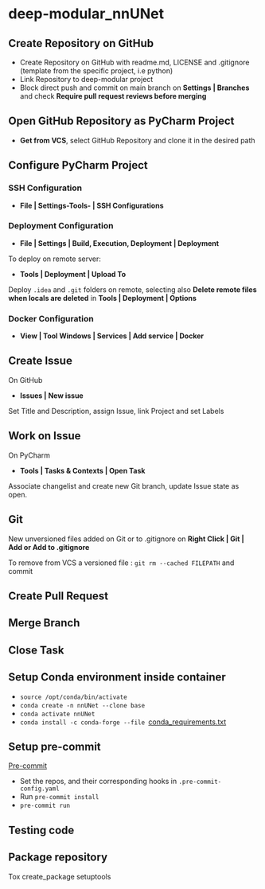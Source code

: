 # deep-modular_nnUNet

## Create Repository on GitHub

* Create Repository on GitHub with readme.md, LICENSE and .gitignore (template from the specific project, i.e python)
* Link Repository to deep-modular project
* Block direct push and commit on main branch on **Settings | Branches** and check **Require pull request reviews before
  merging**

## Open GitHub Repository as PyCharm Project

* **Get from VCS**, select GitHub Repository and clone it in the desired path

## Configure PyCharm Project

### SSH Configuration

* **File | Settings-Tools- | SSH Configurations**

### Deployment Configuration

* **File | Settings | Build, Execution, Deployment | Deployment**

To deploy on remote server:

* **Tools | Deployment | Upload To**

Deploy `.idea` and `.git` folders on remote, selecting also **Delete remote files when locals are deleted** in
**Tools | Deployment | Options**

### Docker Configuration

* **View | Tool Windows | Services | Add service | Docker**

## Create Issue

On GitHub

* **Issues | New issue**

Set Title and Description, assign Issue, link Project and set Labels

## Work on Issue

On PyCharm

* **Tools | Tasks & Contexts | Open Task**

Associate changelist and create new Git branch, update Issue state as open.

## Git

New unversioned files added on Git or to .gitignore on **Right Click | Git | Add or Add to .gitignore**

To remove from VCS a versioned file : `git rm --cached FILEPATH` and commit

## Create Pull Request

## Merge Branch

## Close Task

## Setup Conda environment inside container

* `source /opt/conda/bin/activate`
* `conda create -n nnUNet --clone base`
* `conda activate nnUNet`
* `conda install -c conda-forge --file `[conda_requirements.txt](conda_requirements.txt)

## Setup pre-commit

[Pre-commit](https://pre-commit.com)

* Set the repos, and their corresponding hooks in `.pre-commit-config.yaml`
* Run `pre-commit install`
* `pre-commit run`

## Testing code

## Package repository

Tox create_package setuptools